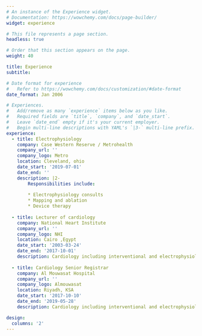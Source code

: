 ```yaml
---
# An instance of the Experience widget.
# Documentation: https://wowchemy.com/docs/page-builder/
widget: experience

# This file represents a page section.
headless: true

# Order that this section appears on the page.
weight: 40

title: Experience
subtitle:

# Date format for experience
#   Refer to https://wowchemy.com/docs/customization/#date-format
date_format: Jan 2006

# Experiences.
#   Add/remove as many `experience` items below as you like.
#   Required fields are `title`, `company`, and `date_start`.
#   Leave `date_end` empty if it's your current employer.
#   Begin multi-line descriptions with YAML's `|3-` multi-line prefix.
experience:
  - title: Electrophysiology
    company: Case Western Reserve / Metrohealth
    company_url: ''
    company_logo: Metro
    location: Cleveland, ohio
    date_start: '2019-07-01'
    date_end: ''
    description: |2-
        Responsibilities include:
        
        * Electrophysiology consults
        * Mapping and ablation 
        * Device therapy
        
  - title: Lecturer of cardiology
    company: National Heart Institute
    company_url: ''
    company_logo: NHI
    location: Cairo ,Egypt
    date_start: '2003-03-24'
    date_end: '2017-10-01'
    description: Cardiology including interventional and electrophysiology.
    
  - title: Cardiology Senior Registrar
    company: Al Mouwasat Hospital
    company_url: ''
    company_logo: Almouwasat
    location: Riyadh, KSA
    date_start: '2017-10-10'
    date_end: '2019-05-28'
    description: Cardiology including interventional and electrophysiology.

design:
  columns: '2'
---
```

